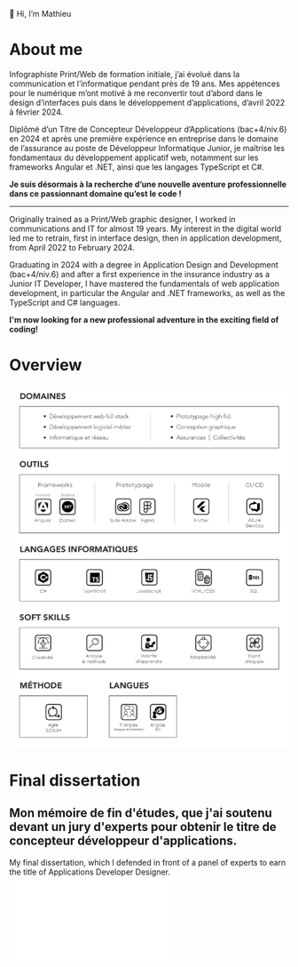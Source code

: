 👋 Hi, I’m Mathieu

# **About me**

Infographiste Print/Web de formation initiale, j’ai évolué dans la communication et l’informatique pendant près de 19 ans. Mes appétences pour le numérique m’ont motivé à me reconvertir tout d’abord dans le design d’interfaces puis dans le développement d’applications, d’avril 2022 à février 2024.

Diplômé d’un Titre de Concepteur Développeur d’Applications (bac+4/niv.6) en 2024 et après une première expérience en entreprise dans le domaine de l’assurance au poste de Développeur Informatique Junior, je maîtrise les fondamentaux du développement applicatif web, notamment sur les frameworks Angular et .NET, ainsi que les langages TypeScript et C#.

**Je suis désormais à la recherche d’une nouvelle aventure professionnelle dans ce passionnant domaine qu’est le code !**

---

Originally trained as a Print/Web graphic designer, I worked in communications and IT for almost 19 years. My interest in the digital world led me to retrain, first in interface design, then in application development, from April 2022 to February 2024.

Graduating in 2024 with a degree in Application Design and Development (bac+4/niv.6) and after a first experience in the insurance industry as a Junior IT Developer, I have mastered the fundamentals of web application development, in particular the Angular and .NET frameworks, as well as the TypeScript and C# languages.

**I'm now looking for a new professional adventure in the exciting field of coding!**

# **Overview**
![Overview skills Mathieu SIMONIN](OverviewMS.jpg)

# **Final dissertation**
Mon mémoire de fin d'études, que j'ai soutenu devant un jury d'experts pour obtenir le titre de concepteur développeur d'applications.
---
My final dissertation, which I defended in front of a panel of experts to earn the title of Applications Developer Designer.
![Final dissertation](DossierProjetCDA_MathieuSIMONIN_VALIDE_compressed.pdf)
